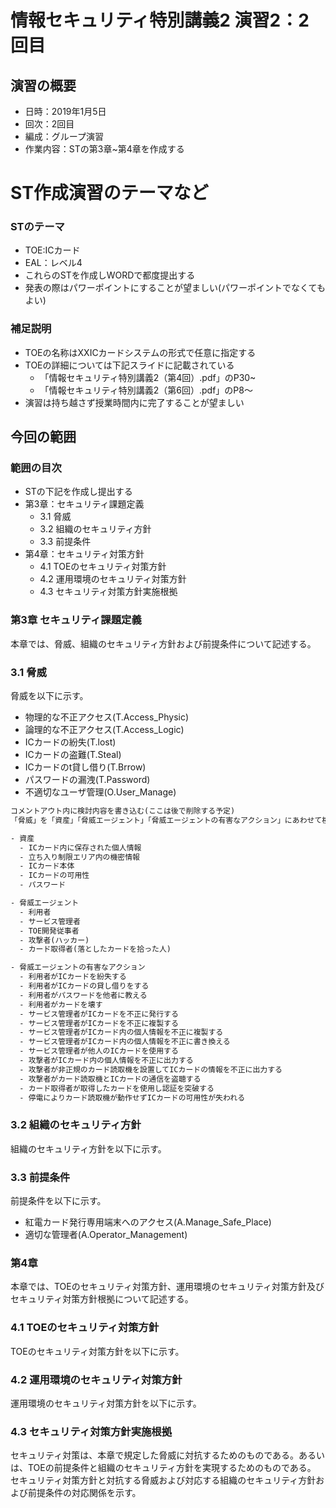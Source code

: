 # 情報セキュリティ特別講義2 演習2：2回目
## 演習の概要
- 日時：2019年1月5日
- 回次：2回目
- 編成：グループ演習
- 作業内容：STの第3章~第4章を作成する

# ST作成演習のテーマなど
### STのテーマ
- TOE:ICカード
- EAL：レベル4
- これらのSTを作成しWORDで都度提出する
- 発表の際はパワーポイントにすることが望ましい(パワーポイントでなくてもよい)

### 補足説明
- TOEの名称はXXICカードシステムの形式で任意に指定する
- TOEの詳細については下記スライドに記載されている
  - 「情報セキュリティ特別講義2（第4回）.pdf」のP30~
  - 「情報セキュリティ特別講義2（第6回）.pdf」のP8～
- 演習は持ち越さず授業時間内に完了することが望ましい

## 今回の範囲
### 範囲の目次
- STの下記を作成し提出する
- 第3章：セキュリティ課題定義
  - 3.1 脅威
  - 3.2 組織のセキュリティ方針
  - 3.3 前提条件
- 第4章：セキュリティ対策方針
  - 4.1 TOEのセキュリティ対策方針
  - 4.2 運用環境のセキュリティ対策方針
  - 4.3 セキュリティ対策方針実施根拠

### 第3章 セキュリティ課題定義
本章では、脅威、組織のセキュリティ方針および前提条件について記述する。  

### 3.1 脅威
脅威を以下に示す。  

- 物理的な不正アクセス(T.Access_Physic)
- 論理的な不正アクセス(T.Access_Logic)
- ICカードの紛失(T.lost)
- ICカードの盗難(T.Steal)
- ICカードのt貸し借り(T.Brrow)
- パスワードの漏洩(T.Password)
- 不適切なユーザ管理(O.User_Manage)

```txt
コメントアウト内に検討内容を書き込む(ここは後で削除する予定)
「脅威」を「資産」「脅威エージェント」「脅威エージェントの有害なアクション」にあわせて検討する。

- 資産
  - ICカード内に保存された個人情報
  - 立ち入り制限エリア内の機密情報
  - ICカード本体
  - ICカードの可用性
  - パスワード

- 脅威エージェント
  - 利用者
  - サービス管理者
  - TOE開発従事者
  - 攻撃者(ハッカー)
  - カード取得者(落としたカードを拾った人)

- 脅威エージェントの有害なアクション
  - 利用者がICカードを紛失する
  - 利用者がICカードの貸し借りをする
  - 利用者がパスワードを他者に教える
  - 利用者がカードを壊す
  - サービス管理者がICカードを不正に発行する
  - サービス管理者がICカードを不正に複製する
  - サービス管理者がICカード内の個人情報を不正に複製する
  - サービス管理者がICカード内の個人情報を不正に書き換える
  - サービス管理者が他人のICカードを使用する
  - 攻撃者がICカード内の個人情報を不正に出力する
  - 攻撃者が非正規のカード読取機を設置してICカードの情報を不正に出力する
  - 攻撃者がカード読取機とICカードの通信を盗聴する
  - カード取得者が取得したカードを使用し認証を突破する
  - 停電によりカード読取機が動作せずICカードの可用性が失われる
```

### 3.2 組織のセキュリティ方針
組織のセキュリティ方針を以下に示す。  



### 3.3 前提条件  
前提条件を以下に示す。

- 紅電カード発行専用端末へのアクセス(A.Manage_Safe_Place)
- 適切な管理者(A.Operator_Management)
  
### 第4章
本章では、TOEのセキュリティ対策方針、運用環境のセキュリティ対策方針及びセキュリティ対策方針根拠について記述する。  

### 4.1 TOEのセキュリティ対策方針
TOEのセキュリティ対策方針を以下に示す。  

### 4.2 運用環境のセキュリティ対策方針
運用環境のセキュリティ対策方針を以下に示す。  

### 4.3 セキュリティ対策方針実施根拠
セキュリティ対策は、本章で規定した脅威に対抗するためのものである。あるいは、TOEの前提条件と組織のセキュリティ方針を実現するためのものである。  
セキュリティ対策方針と対抗する脅威および対応する組織のセキュリティ方針および前提条件の対応関係を示す。